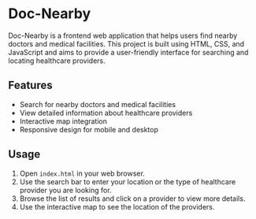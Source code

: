 # Doc-Nearby

Doc-Nearby is a frontend web application that helps users find nearby doctors and medical facilities. This project is built using HTML, CSS, and JavaScript and aims to provide a user-friendly interface for searching and locating healthcare providers.

## Features

- Search for nearby doctors and medical facilities
- View detailed information about healthcare providers
- Interactive map integration
- Responsive design for mobile and desktop

## Usage

1. Open `index.html` in your web browser.
2. Use the search bar to enter your location or the type of healthcare provider you are looking for.
3. Browse the list of results and click on a provider to view more details.
4. Use the interactive map to see the location of the providers.
